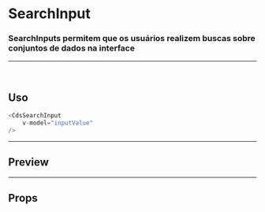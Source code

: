 # SearchInput

### SearchInputs permitem que os usuários realizem buscas sobre conjuntos de dados na interface
---

<br>


## Uso

```js
<CdsSearchInput
	v-model="inputValue"
/>
```

---

## Preview

<PreviewBuilder
	:args
	:component="CdsSearchInput"
	:events
/>

---

## Props

<APITable
	name="CdsSearchInput"
	section="props"
/>
<br>

<script setup>
import { ref } from 'vue';
import CdsSearchInput from '@/components/SearchInput.vue';

const events = [
	'update:modelValue'
];

const args = ref({
	modelValue: '',
	disabled: false,
	placeholder: 'Busque...',
	fluid: false,
	hideLabel: false,
});
</script>
